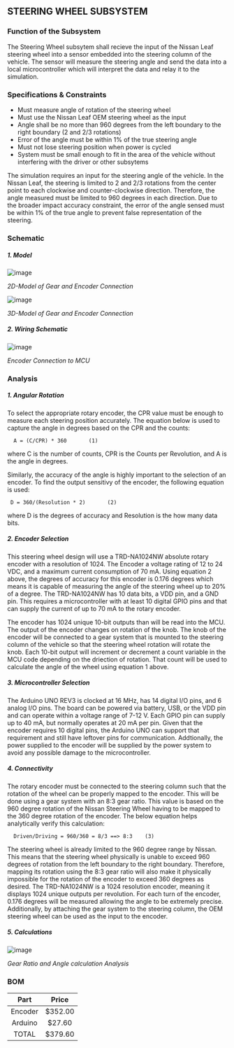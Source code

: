 STEERING WHEEL SUBSYSTEM
------------------------
### Function of the Subsystem
The Steering Wheel subsytem shall recieve the input of the Nissan Leaf steering wheel into a sensor
embedded into the steering column of the vehicle. The sensor will measure the steering angle and send
the data into a local microcontroller which will interpret the data and relay it to the simulation.

### Specifications & Constraints
- Must measure angle of rotation of the steering wheel
- Must use the Nissan Leaf OEM steering wheel as the input
- Angle shall be no more than 960 degrees from the left boundary to the right boundary (2 and 2/3 rotations)
- Error of the angle must be within 1% of the true steering angle
- Must not lose steering position when power is cycled
- System must be small enough to fit in the area of the vehicle without interfering with the driver or other subsytems

The simulation requires an input for the steering angle of the vehicle. In the Nissan Leaf, the steering
is limited to 2 and 2/3 rotations from the center point to each clockwise and counter-clockwise direction.
Therefore, the angle measured must be limited to 960 degrees in each direction. Due to the broader impact 
accuracy constraint, the error of the angle sensed must be within 1% of the true angle to prevent false
representation of the steering.

### Schematic
##### 1. Model


![image](https://user-images.githubusercontent.com/100802413/200971670-3beca395-ed8c-400a-b166-59c4ad6b9142.png)

_2D-Model of Gear and Encoder Connection_

![image](https://user-images.githubusercontent.com/100802413/200971713-41b91541-980b-4e55-9a2c-9e852589094b.png)

_3D-Model of Gear and Encoder Connection_

##### 2. Wiring Schematic

![image](https://user-images.githubusercontent.com/100802413/202778335-03551d16-b805-4bf0-b12f-0724f2eec5a0.png)

_Encoder Connection to MCU_


### Analysis
##### 1. Angular Rotation

To select the appropriate rotary encoder, the CPR value must be enough to measure each steering position accurately. The equation below is used to capture the angle in degrees based on the CPR and the counts:
      
      A = (C/CPR) * 360       (1)

where C is the number of counts, CPR is the Counts per Revolution, and A is the angle in degrees.

Similarly, the accuracy of the angle is highly important to the selection of an encoder. To find the output sensitivy of the encoder, the following equation is used:
     
     D = 360/(Resolution * 2)       (2)

where D is the degrees of accuracy and Resolution is the how many data bits. 

##### 2. Encoder Selection

This steering wheel design will use a TRD-NA1024NW absolute rotary encoder with a resolution of 1024. The Encoder a voltage rating of 12 to 24 VDC, and a maximum current consumption of 70 mA. Using equation 2 above, the degrees of accuracy for this encoder is 0.176 degrees which means it is capable of measuring the angle of the steering wheel up to 20% of a degree. The TRD-NA1024NW has 10 data bits, a VDD pin, and a GND pin. This requires a microcontroller with at least 10 digital GPIO pins and that can supply the current of up to 70 mA to the rotary encoder.

The encoder has 1024 unique 10-bit outputs than will be read into the MCU. The output of the encoder changes on rotation of the knob. The knob of the encoder will be connected to a gear system that is mounted to the steering column of the vehicle so that the steering wheel rotation will rotate the knob. Each 10-bit output will increment or decrement a count variable in the MCU code depending on the driection of rotation. That count will be used to calculate the angle of the wheel using equation 1 above.

##### 3. Microcontroller Selection

The Arduino UNO REV3 is clocked at 16 MHz, has 14 digital I/O pins, and 6 analog I/O pins. The board can be powered via battery, USB, or the VDD pin and can operate within a voltage range of 7-12 V. Each GPIO pin can supply up to 40 mA, but normally operates at 20 mA per pin. Given that the encoder requires 10 digital pins, the Arduino UNO can support that requirement and still have leftover pins for communication. Addtionally, the power supplied to the encoder will be supplied by the power system to avoid any possible damage to the microcontroller.

##### 4. Connectivity

The rotary encoder must be connected to the steering column such that the rotation of the wheel can be properly mapped to the encoder. This will be done using a gear system with an 8:3 gear ratio. This value is based on the 960 degree rotation of the Nissan Steering Wheel having to be mapped to the 360 degree rotation of the encoder. The below equation helps analytically verify this calculation:

      Driven/Driving = 960/360 = 8/3 ==> 8:3    (3)
      
The steering wheel is already limited to the 960 degree range by Nissan. This means that the steering wheel physically is unable to exceed 960 degrees of rotation from the left boundary to the right boundary. Therefore, mapping its rotation using the 8:3 gear ratio will also make it physically impossible for the rotation of the encoder to exceed 360 degrees as desired. The TRD-NA1024NW is a 1024 resolution encoder, meaning it displays 1024 unique outputs per revolution. For each turn of the encoder, 0.176 degrees will be measured allowing the angle to be extremely precise. Additionally, by attaching the gear system to the steering column, the OEM steering wheel can be used as the input to the encoder. 

##### 5. Calculations

![image](https://user-images.githubusercontent.com/100802413/202805894-4c042fc8-f71d-490f-8039-ac412f45bafb.png)

_Gear Ratio and Angle calculation Analysis_

### BOM

| Part        | Price    |
|:-----------:|:--------:|
| Encoder     | $352.00  |
| Arduino     | $27.60   |
| TOTAL       | $379.60  |
